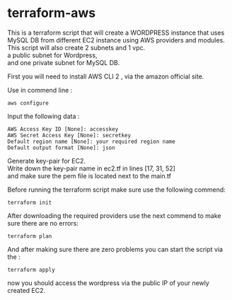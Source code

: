 # terraform-aws
This is a terraform script that will create a WORDPRESS instance that uses MySQL DB from different EC2 instance using AWS providers and modules.  
This script will also create 2 subnets and 1 vpc.  
a public subnet for Wordpress,  
and one private subnet for MySQL DB.  

First you will need to install AWS CLI 2 , via the amazon official site.  

Use in commend line :

```aws configure```

Input the following data : 

```AWS Access Key ID [None]: accesskey```   
```AWS Secret Access Key [None]: secretkey```   
```Default region name [None]: your required region name```     
```Default output format [None]: json```  

Generate key-pair for EC2.  
Write down the key-pair name in ec2.tf in lines [17, 31, 52]  
and make sure the pem file is located next to the main.tf


Before running the terraform script make sure use the following commend:   

```terraform init```

After downloading the required providers use the next commend to make sure there are no errors:  

```terraform plan```

And after making sure there are zero problems you can start the script via the :

```terraform apply```

now you should access the wordpress via the public IP of your newly created EC2.

